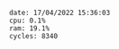 

                date: 17/04/2022 15:36:03
                cpu: 0.1%
                ram: 19.1%
                cycles: 8340

                         